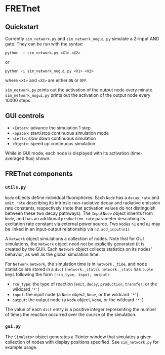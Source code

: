 # FRETnet

## Quickstart
Currently `sim_network.py` and `sim_network_nogui.py` simulate a 2-input AND gate. They can be run with the syntax:
```
python -i sim_network.py <X1> <X2>
```
or
```
python -i sim_network_nogui.py <X1> <X2>
```
where `<X1>` and `<X2>` are either `ON` or `OFF`.

`sim_network.py` prints out the activation of the output node every minute. `sim_network_nogui.py` prints out the activation of the output node every 10000 steps.

## GUI controls

* `<Enter>`: advance the simulation 1 step
* `<Space>`: start/stop continuous simulation mode
* `<Left>`: slow down continuous simulation
* `<Right>`: speed up continuous simulation

While in GUI mode, each node is displayed with its activation (time-averaged flux) shown.

## FRETnet components

### `utils.py`

`Node` objects define individual fluorophores.
Each `Node` has a `decay_rate` and `emit_rate` describing its intrinsic non-radiative decay and radiative emission rate constants, respectively
(note that activation values do not distinguish between these two decay pathways). 
The `InputNode` object inherits from `Node`, and has an additional `production_rate` parameter describing its excitation rate constant via external power source.
Two `Nodes` `n1` and `n2` may be linked in an input-output relationship via `n2.add_input(n1)`

A `Network` object simulations a collection of nodes. Note that for GUI simulations, the `Network` object need not be explicitly generated (it is created by the GUI).
Each `Network` object collects statistics on its nodes' behavior, as well as the global simulation time.

For `Network` `network`, the simulation time is in `network._time`, and node statistics are stored in a `dict` (`network._stats`). `network._stats` has `tuple` keys following the form `(rxn_type, input, output)`:
* `rxn_type`: the type of reaction (`emit`, `decay`, `production`, `transfer`, or the wildcard `'*'`)
* `input`: the input node (a `Node` object, `None`, or the wildcard `'*'`)
* `output`: the output node (a `Node` object, `None`, or the wildcard `'*'`)

The value of each `dict` entry is a positive integer representing the number of times the reaction occurred over the course of the simulation.

### `gui.py`

The `Simulator` object generates a Tkinter window that simulates a given collection of nodes with display positions specified. See `sim_network.py` for example usage.

